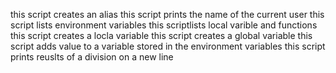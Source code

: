 this script creates an alias
this script prints the name of the current user
this script lists environment variables
this scriptlists local varible and functions
this script creates a locla variable
this script creates a global variable
this script adds value to a variable stored in the environment variables
this script prints reuslts of a division on a new line
